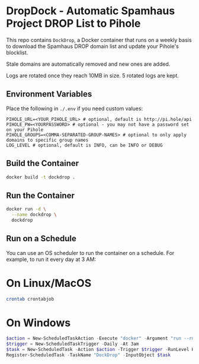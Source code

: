# DropDock - Automatic Spamhaus Project DROP List to Pihole

This repo contains `DockDrop`, a Docker container that runs on a weekly basis to download the Spamhaus DROP domain list and update your Pihole's blocklist.

Stale domains are automatically removed and new ones are added.

Logs are rotated once they reach 10MB in size. 5 rotated logs are kept.

## Environment Variables

Place the following in `./.env` if you need custom values:

```
PIHOLE_URL=<YOUR_PIHOLE_URL> # optional, default is http://pi.hole/api
PIHOLE_PW=<YOURPASSWORD> # optional - you may not have a password set on your Pihole
PIHOLE_GROUPS=<COMMA-SEPARATED-GROUP-NAMES> # optional to only apply domains to specific group names
LOG_LEVEL # optional, default is INFO, can be INFO or DEBUG
```

## Build the Container

```bash
docker build -t dockdrop .
```

## Run the Container

```bash
docker run -d \
  --name dockdrop \
  dockdrop
```

## Run on a Schedule

You can use an OS scheduler to run the container on a schedule. For example, to run it every day at 3 AM:

# On Linux/MacOS

```bash
crontab crontabjob
```

# On Windows

```powershell
$action = New-ScheduledTaskAction -Execute "docker" -Argument "run --rm dockdrop"
$trigger = New-ScheduledTaskTrigger -Daily -At 3am
$task = New-ScheduledTask -Action $action -Trigger $trigger -RunLevel Highest
Register-ScheduledTask -TaskName "DockDrop" -InputObject $task
```

